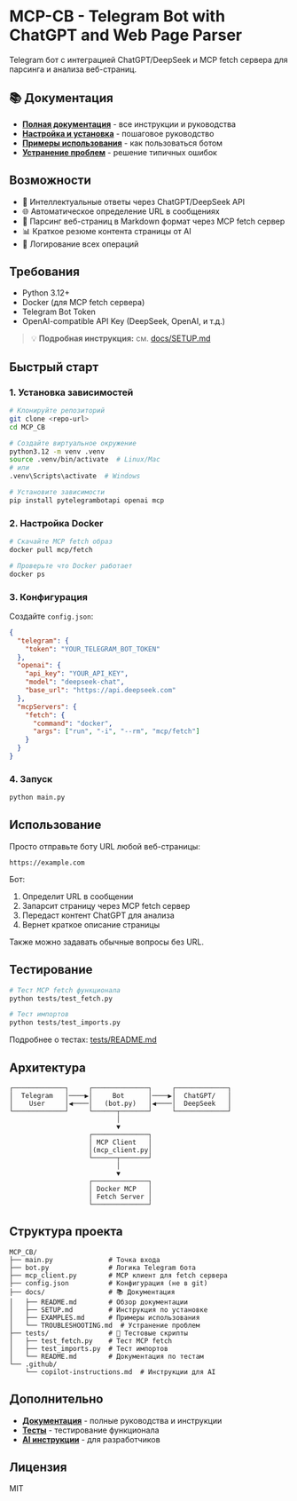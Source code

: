 # MCP-CB - Telegram Bot with ChatGPT and Web Page Parser

Telegram бот с интеграцией ChatGPT/DeepSeek и MCP fetch сервера для парсинга и анализа веб-страниц.

## 📚 Документация

- **[Полная документация](docs/)** - все инструкции и руководства
- **[Настройка и установка](docs/SETUP.md)** - пошаговое руководство
- **[Примеры использования](docs/EXAMPLES.md)** - как пользоваться ботом
- **[Устранение проблем](docs/TROUBLESHOOTING.md)** - решение типичных ошибок

## Возможности

- 🤖 Интеллектуальные ответы через ChatGPT/DeepSeek API
- 🌐 Автоматическое определение URL в сообщениях
- 📄 Парсинг веб-страниц в Markdown формат через MCP fetch сервер
- 📊 Краткое резюме контента страницы от AI
- 📝 Логирование всех операций

## Требования

- Python 3.12+
- Docker (для MCP fetch сервера)
- Telegram Bot Token
- OpenAI-compatible API Key (DeepSeek, OpenAI, и т.д.)

> 💡 **Подробная инструкция:** см. [docs/SETUP.md](docs/SETUP.md)

## Быстрый старт

### 1. Установка зависимостей

```bash
# Клонируйте репозиторий
git clone <repo-url>
cd MCP_CB

# Создайте виртуальное окружение
python3.12 -m venv .venv
source .venv/bin/activate  # Linux/Mac
# или
.venv\Scripts\activate  # Windows

# Установите зависимости
pip install pytelegrambotapi openai mcp
```

### 2. Настройка Docker

```bash
# Скачайте MCP fetch образ
docker pull mcp/fetch

# Проверьте что Docker работает
docker ps
```

### 3. Конфигурация

Создайте `config.json`:

```json
{
  "telegram": {
    "token": "YOUR_TELEGRAM_BOT_TOKEN"
  },
  "openai": {
    "api_key": "YOUR_API_KEY",
    "model": "deepseek-chat",
    "base_url": "https://api.deepseek.com"
  },
  "mcpServers": {
    "fetch": {
      "command": "docker",
      "args": ["run", "-i", "--rm", "mcp/fetch"]
    }
  }
}
```

### 4. Запуск

```bash
python main.py
```

## Использование

Просто отправьте боту URL любой веб-страницы:

```
https://example.com
```

Бот:
1. Определит URL в сообщении
2. Запарсит страницу через MCP fetch сервер
3. Передаст контент ChatGPT для анализа
4. Вернет краткое описание страницы

Также можно задавать обычные вопросы без URL.

## Тестирование

```bash
# Тест MCP fetch функционала
python tests/test_fetch.py

# Тест импортов
python tests/test_imports.py
```

Подробнее о тестах: [tests/README.md](tests/README.md)

## Архитектура

```
┌─────────────┐     ┌──────────────┐     ┌─────────────┐
│  Telegram   │────▶│     Bot      │────▶│  ChatGPT/   │
│    User     │◀────│   (bot.py)   │◀────│  DeepSeek   │
└─────────────┘     └──────┬───────┘     └─────────────┘
                           │
                           ▼
                    ┌──────────────┐
                    │ MCP Client   │
                    │(mcp_client.py│
                    └──────┬───────┘
                           │
                           ▼
                    ┌──────────────┐
                    │ Docker MCP   │
                    │ Fetch Server │
                    └──────────────┘
```

## Структура проекта

```
MCP_CB/
├── main.py              # Точка входа
├── bot.py               # Логика Telegram бота
├── mcp_client.py        # MCP клиент для fetch сервера
├── config.json          # Конфигурация (не в git)
├── docs/                # 📚 Документация
│   ├── README.md        # Обзор документации
│   ├── SETUP.md         # Инструкция по установке
│   ├── EXAMPLES.md      # Примеры использования
│   └── TROUBLESHOOTING.md  # Устранение проблем
├── tests/               # 🧪 Тестовые скрипты
│   ├── test_fetch.py    # Тест MCP fetch
│   ├── test_imports.py  # Тест импортов
│   └── README.md        # Документация по тестам
└── .github/
    └── copilot-instructions.md  # Инструкции для AI
```

## Дополнительно

- **[Документация](docs/)** - полные руководства и инструкции
- **[Тесты](tests/)** - тестирование функционала
- **[AI инструкции](.github/copilot-instructions.md)** - для разработчиков

## Лицензия

MIT
